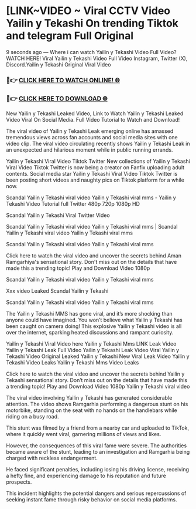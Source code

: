 # [LINK~VIDEO ~ Viral CCTV Video Yailin y Tekashi On trending Tiktok and telegram Full Original

9 seconds ago — Where i can watch Yailin y Tekashi Video Full Video? WATCH HERE! Viral Yailin y Tekashi Video Full Video Instagram, Twitter (X), Discord.Yailin y Tekashi Original Viral Video

### 🔴👉 [CLICK HERE TO WATCH ONLINE! 🌐](https://nioki.today/viral-leaked-video-watch-free-online/)

### 🔴👉 [CLICK HERE TO DOWNLOAD 🌐](https://nioki.today/viral-leaked-video-watch-free-online/)

New Yailin y Tekashi Leaked Video, Link to Watch Yailin y Tekashi Leaked Video Viral On Social Media. Full Video Tutorial to Watch and Download!

The viral video of Yailin y Tekashi Leak emerging online has amassed tremendous views across fan accounts and social media sites with one video clip. The viral video circulating recently shows Yailin y Tekashi Leak in an unexpected and hilarious moment while in public running errands.

Yailin y Tekashi Viral Video Tiktok Twitter New collections of Yailin y Tekashi Viral Video Tiktok Twitter is now being a creator on Fanfix uploading adult contents. Social media star Yailin y Tekashi Viral Video Tiktok Twitter is been posting short videos and naughty pics on Tiktok platform for a while now.

Scandal Yailin y Tekashi viral video Yailin y Tekashi viral mms - Yailin y Tekashi Video Tutorial full Twitter 480p 720p 1080p HD

Scandal Yailin y Tekashi Viral Twitter Video

Scandal Yailin y Tekashi viral video Yailin y Tekashi viral mms | Scandal Yailin y Tekashi viral video Yailin y Tekashi viral mms

Scandal Yailin y Tekashi viral video Yailin y Tekashi viral mms

Click here to watch the viral video and uncover the secrets behind Aman Ramgarhiya's sensational story. Don't miss out on the details that have made this a trending topic! Play and Download Video 1080p

Scandal Yailin y Tekashi viral video Yailin y Tekashi viral mms

Xxx video Leaked Scandal Yailin y Tekashi

Scandal Yailin y Tekashi viral video Yailin y Tekashi viral mms

The Yailin y Tekashi MMS has gone viral, and it’s more shocking than anyone could have imagined. You won’t believe what Yailin y Tekashi has been caught on camera doing! This explosive Yailin y Tekashi video is all over the internet, sparking heated discussions and rampant curiosity.

Yailin y Tekashi Viral Video here Yailin y Tekashi Mms LINK Leak Video Yailin y Tekashi Leak Full Video Yailin y Tekashi Leak Video Viral Yailin y Tekashi Video Original Leaked Yailin y Tekashi New Viral Leak Video Yailin y Tekashi Video Leaks Yailin y Tekashi Mms Video Leaks

Click here to watch the viral video and uncover the secrets behind Yailin y Tekashi sensational story. Don’t miss out on the details that have made this a trending topic! Play and Download Video 1080p Yailin y Tekashi viral video

The viral video involving Yailin y Tekashi has generated considerable attention. The video shows Ramgarhia performing a dangerous stunt on his motorbike, standing on the seat with no hands on the handlebars while riding on a busy road.

This stunt was filmed by a friend from a nearby car and uploaded to TikTok, where it quickly went viral, garnering millions of views and likes.

However, the consequences of this viral fame were severe. The authorities became aware of the stunt, leading to an investigation and Ramgarhia being charged with reckless endangerment.

He faced significant penalties, including losing his driving license, receiving a hefty fine, and experiencing damage to his reputation and future prospects.

This incident highlights the potential dangers and serious repercussions of seeking instant fame through risky behavior on social media platforms.
